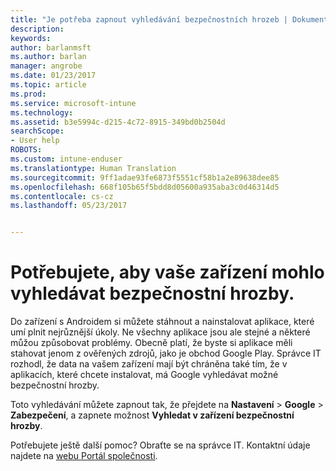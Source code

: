 ```yaml
---
title: "Je potřeba zapnout vyhledávání bezpečnostních hrozeb | Dokumentace Microsoftu"
description: 
keywords: 
author: barlanmsft
ms.author: barlan
manager: angrobe
ms.date: 01/23/2017
ms.topic: article
ms.prod: 
ms.service: microsoft-intune
ms.technology: 
ms.assetid: b3e5994c-d215-4c72-8915-349bd0b2504d
searchScope:
- User help
ROBOTS: 
ms.custom: intune-enduser
ms.translationtype: Human Translation
ms.sourcegitcommit: 9ff1adae93fe6873f5551cf58b1a2e89638dee85
ms.openlocfilehash: 668f105b65f5bdd8d05600a935aba3c0d46314d5
ms.contentlocale: cs-cz
ms.lasthandoff: 05/23/2017


---
```


# <a name="you-need-to-make-your-device-able-to-scan-for-security-threats"></a>Potřebujete, aby vaše zařízení mohlo vyhledávat bezpečnostní hrozby.

Do zařízení s Androidem si můžete stáhnout a nainstalovat aplikace, které umí plnit nejrůznější úkoly. Ne všechny aplikace jsou ale stejné a některé můžou způsobovat problémy. Obecně platí, že byste si aplikace měli stahovat jenom z ověřených zdrojů, jako je obchod Google Play. Správce IT rozhodl, že data na vašem zařízení mají být chráněna také tím, že v aplikacích, které chcete instalovat, má Google vyhledávat možné bezpečnostní hrozby.

Toto vyhledávání můžete zapnout tak, že přejdete na **Nastavení** > **Google** > **Zabezpečení**, a zapnete možnost **Vyhledat v zařízení bezpečnostní hrozby**.

Potřebujete ještě další pomoc? Obraťte se na správce IT. Kontaktní údaje najdete na [webu Portál společnosti](http://portal.manage.microsoft.com).

